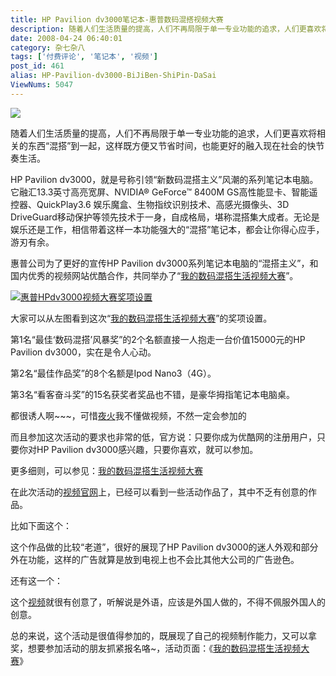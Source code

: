 ```yaml
---
title: HP Pavilion dv3000笔记本-惠普数码混搭视频大赛
description: 随着人们生活质量的提高，人们不再局限于单一专业功能的追求，人们更喜欢将相关的东西“混搭”到一起，这样既方便又节省时间，也能更好的融入现在社会的快节奏生活。HPPaviliondv3000，就是号称引领“新数码混搭主义”风潮的系列笔记本电脑。它融汇13.3英寸高亮宽屏、NVIDIA®GeForce™8400MGS高性能显卡、智能遥控器、QuickPlay3.6娱乐魔盒、生物指纹识别技术、高感光摄像头、3DDriveGuard移动保护等领先技术于一身，自成格局，堪称混搭集大成者。
date: 2008-04-24 06:40:01
category: 杂七杂八
tags: ['付费评论', '笔记本', '视频']
post_id: 461
alias: HP-Pavilion-dv3000-BiJiBen-ShiPin-DaSai
ViewNums: 5047
---
```


![](http://review.feedsky.com/review/feedsky/15897/~/img/169/review.gif )

随着人们生活质量的提高，人们不再局限于单一专业功能的追求，人们更喜欢将相关的东西“混搭”到一起，这样既方便又节省时间，也能更好的融入现在社会的快节奏生活。

HP Pavilion dv3000，就是号称引领“新数码混搭主义”风潮的系列笔记本电脑。它融汇13.3英寸高亮宽屏、NVIDIA® GeForce™ 8400M GS高性能显卡、智能遥控器、QuickPlay3.6 娱乐魔盒、生物指纹识别技术、高感光摄像头、3D DriveGuard移动保护等领先技术于一身，自成格局，堪称混搭集大成者。无论是娱乐还是工作，相信带着这样一本功能强大的“混搭”笔记本，都会让你得心应手，游刃有余。

惠普公司为了更好的宣传HP Pavilion dv3000系列笔记本电脑的“混搭主义”，和国内优秀的视频网站优酷合作，共同举办了“[我的数码混搭生活视频大赛](http://review.feedsky.com/review/feedsky/15897/~/txt/169/r.html%20)”。

[![惠普HPdv3000视频大赛奖项设置](http://pic.yupoo.com/xlong/990455717898/medium.jpg)](http://www.yupoo.com/photos/view?id=ff80808119741024011976ba1ed24f80)

大家可以从左图看到这次“[我的数码混搭生活视频大赛](http://review.feedsky.com/review/feedsky/15897/~/txt/169/r.html%20)”的奖项设置。

第1名“最佳‘数码混搭’风暴奖”的2个名额直接一人抱走一台价值15000元的HP Pavilion dv3000，实在是令人心动。

第2名“最佳作品奖”的8个名额是Ipod Nano3（4G）。

第3名“看客奋斗奖”的15名获奖者奖品也不错，是豪华拇指笔记本电脑桌。

都很诱人啊~~~，可惜[夜火](/blog/)我不懂做视频，不然一定会参加的

而且参加这次活动的要求也非常的低，官方说：只要你成为优酷网的注册用户，只要你对HP Pavilion dv3000感兴趣，只要你喜欢，就可以参加。

更多细则，可以参见：[我的数码混搭生活视频大赛](http://review.feedsky.com/review/feedsky/15897/~/txt/169/r.html%20)

在此次活动的[视频官网](http://u.youku.com/user_show/uid_HPdv3000)上，已经可以看到一些活动作品了，其中不乏有创意的作品。

比如下面这个：

这个作品做的比较“老道”，很好的展现了HP Pavilion dv3000的迷人外观和部分外在功能，这样的广告就算是放到电视上也不会比其他大公司的广告逊色。

还有这一个：

这个[视频](/tags/%E8%A7%86%E9%A2%91)就很有创意了，听解说是外语，应该是外国人做的，不得不佩服外国人的创意。

总的来说，这个活动是很值得参加的，既展现了自己的视频制作能力，又可以拿奖，想要参加活动的朋友抓紧报名咯~，活动页面：《[我的数码混搭生活视频大赛](http://review.feedsky.com/review/feedsky/15897/~/txt/169/r.html%20)》

